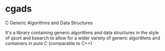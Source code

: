 # cgads
C Generic Algorithms and Data Structures

It's a library containing generic algorithms and data structures in the style of qsort and bsearch to allow for 
a wider variety of generic algorithms and containers in pure C (comparable to C++)
